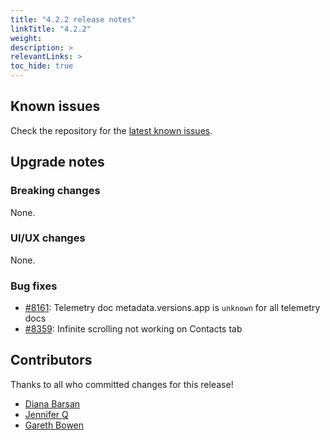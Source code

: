 ```yaml
---
title: "4.2.2 release notes"
linkTitle: "4.2.2"
weight:
description: >
relevantLinks: >
toc_hide: true
---
```


## Known issues

Check the repository for the [latest known issues](https://github.com/medic/cht-core/issues?q=is%3Aissue+label%3A%22Affects%3A+4.2.2%22).

## Upgrade notes

### Breaking changes

None.

### UI/UX changes

None.

### Bug fixes

- [#8161](https://github.com/medic/cht-core/issues/8161): Telemetry doc metadata.versions.app is `unknown` for all telemetry docs
- [#8359](https://github.com/medic/cht-core/issues/8359): Infinite scrolling not working on Contacts tab



## Contributors

Thanks to all who committed changes for this release!

- [Diana Barsan](https://github.com/dianabarsan)
- [Jennifer Q](https://github.com/latin-panda)
- [Gareth Bowen](https://github.com/garethbowen)

